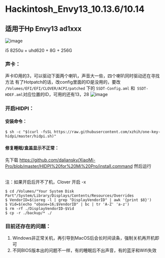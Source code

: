 # Hackintosh_Envy13_10.13.6/10.14

## 适用于Hp Envy13 ad1xxx 
![image](https://github.com/ArisHub/Hackintosh_Envy13_10.13.6/blob/master/Pictures/QQ20180919-233241%402x.png)

i5 8250u + uhd620 + 8G + 256G


### 声卡：
声卡ID用的3，可以驱动下面两个喇叭，声音大一些，四个喇叭同时驱动还在寻找方法
有了Hotpatch的话，改config里面的ID是没用的，要改 ```/Volumes/EFI/EFI/CLOVER/ACPI/patched``` 下的 ```SSDT-Config.aml``` 和```
SSDT-HDEF.aml```对应位置的ID，可用的还有13，28
![image](https://github.com/ArisHub/Hackintosh_Envy13_10.13.6/blob/master/Pictures/QQ20180919-235329@2x.png)

### 开启HIDPI：
#### 安装命令：
```
$ sh -c "$(curl -fsSL https://raw.githubusercontent.com/xzhih/one-key-hidpi/master/hidpi.sh)"
```
#### 修复睡眠/盒盖显示不正常：
先下载
https://github.com/daliansky/XiaoMi-Pro/blob/master/HIDPI%20for%20Mi%20Pro/install.command
然后运行
  
  <br>注：如果开启后开不了机，Clover 开启 -x
```
$ cd /Volumes/"Your System Disk Part"/System/Library/Displays/Contents/Resources/Overrides
$ VendorID=$(ioreg -l | grep "DisplayVendorID" | awk '{print $8}')
$ Vid=$(echo "obase=16;$VendorID" | bc | tr 'A-Z' 'a-z')
$ rm -rf ./DisplayVendorID-$Vid
$ cp -r ./backup/* ./
```

### 目前还存在的问题：
1. Windows非正常关机，再引导到MacOS后会长时间读条，强制关机再开机即可
2. 不同BIOS版本出的问题不一样，有的睡眠后不出声音，有的蓝牙和Wifi失效

